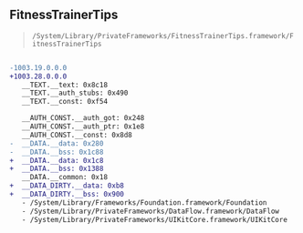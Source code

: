 ## FitnessTrainerTips

> `/System/Library/PrivateFrameworks/FitnessTrainerTips.framework/FitnessTrainerTips`

```diff

-1003.19.0.0.0
+1003.28.0.0.0
   __TEXT.__text: 0x8c18
   __TEXT.__auth_stubs: 0x490
   __TEXT.__const: 0xf54

   __AUTH_CONST.__auth_got: 0x248
   __AUTH_CONST.__auth_ptr: 0x1e8
   __AUTH_CONST.__const: 0x8d8
-  __DATA.__data: 0x280
-  __DATA.__bss: 0x1c88
+  __DATA.__data: 0x1c8
+  __DATA.__bss: 0x1388
   __DATA.__common: 0x18
+  __DATA_DIRTY.__data: 0xb8
+  __DATA_DIRTY.__bss: 0x900
   - /System/Library/Frameworks/Foundation.framework/Foundation
   - /System/Library/PrivateFrameworks/DataFlow.framework/DataFlow
   - /System/Library/PrivateFrameworks/UIKitCore.framework/UIKitCore

```
